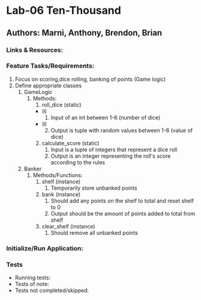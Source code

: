 # Lab-06 Ten-Thousand

## Authors: Marni, Anthony, Brendon, Brian

### Links & Resources:


### Feature Tasks/Requirements:
1. Focus on scoring,dice rolling, banking of points (Game logic)
2. Define appropriate classes
   1. GameLogic
      1. Methods:
         1. roll_dice (static)
         - [x] 1. Input of an int between 1-6 (number of dice)
         - [x] 2. Output is tuple with random values between 1-6 (value of dice)
         2. calculate_score (static)
            1. Input is a tuple of integers that represent a dice roll
            2. Output is an integer representing the roll's score according to the rules
   2. Banker
      1. Methods/Functions: 
         1. shelf (instance)
            1. Temporarily store  unbanked points
         2. bank (instance)
            1. Should add any points on the shelf to total and reset shelf to 0
            2. Output should be the amount of points added to total from shelf
         3. clear_shelf (instance)
            1. Should remove all unbanked points
### Initialize/Run Application:

### Tests
 - Running tests:
 - Tests of note:
 - Tests not completed/skipped:
